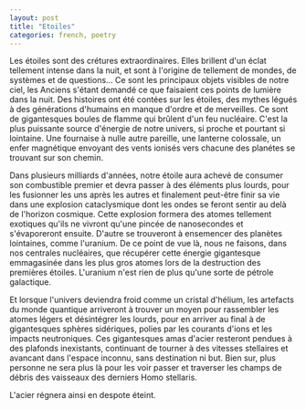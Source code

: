 ```yaml
---
layout: post
title: "Etoiles"
categories: french, poetry
---
```


Les étoiles sont des crétures extraordinaires. Elles brillent d'un éclat tellement intense dans la nuit, et sont à l'origine de tellement de mondes, de systèmes et de questions... Ce sont les principaux objets visibles de notre ciel, les Anciens s'étant demandé ce que faisaient ces points de lumière dans la nuit. Des histoires ont été contées sur les étoiles, des mythes légués à des générations d'humains en manque d'ordre et de merveilles. Ce sont de gigantesques boules de flamme qui brûlent d'un feu nucléaire. C'est la plus puissante source d'énergie de notre univers, si proche et pourtant si lointaine. Une fournaise à nulle autre pareille, une lanterne colossale, un enfer magnétique envoyant des vents ionisés vers chacune des planétes se trouvant sur son chemin.

Dans plusieurs milliards d'années, notre étoile aura achevé de consumer son combustible premier et devra passer à des éléments plus lourds, pour les fusionner les uns après les autres et finalement peut-être finir sa vie dans une explosion cataclysmique dont les ondes se feront sentir au delà de l'horizon cosmique. Cette explosion formera des atomes tellement exotiques qu'ils ne vivront qu'une pincée de nanosecondes et s'évaporeront ensuite. D'autre se trouveront à ensemencer des planètes lointaines, comme l'uranium. De ce point de vue là, nous ne faisons, dans nos centrales nucléaires, que récupérer cette énergie gigantesque emmagasinée dans les plus gros atomes lors de la destruction des premières étoiles. L'uranium n'est rien de plus qu'une sorte de pétrole galactique. 

Et lorsque l'univers deviendra froid comme un cristal d'hélium, les artefacts du monde quantique arriveront à trouver un moyen pour rassembler les atomes légers et désintégrer les lourds, pour en arriver au final à de gigantesques sphères sidériques, polies par les courants d'ions et les impacts neutroniques. Ces gigantesques amas d'acier resteront pendues à des plafonds inexistants, continuant de tourner à des vitesses stellaires et avancant dans l'espace inconnu, sans destination ni but. Bien sur, plus personne ne sera plus là pour les voir passer et traverser les champs de débris des vaisseaux des derniers Homo stellaris.

L'acier régnera ainsi en despote éteint.